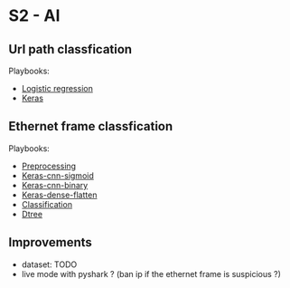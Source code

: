 # S2 - AI

## Url path classfication
Playbooks:
- [Logistic regression](./url_path_classification/logistic_regression.ipynb)
- [Keras](./url_path_classification/keras.ipynb)

## Ethernet frame classfication
Playbooks:
- [Preprocessing](./ethernet_frame_classification/ethernet_frame_preprocessing.ipynb)
- [Keras-cnn-sigmoid](./ethernet_frame_classification/Keras-cnn-sigmoid.ipynb)
- [Keras-cnn-binary](./ethernet_frame_classification/Keras-cnn-binary.ipynb)
- [Keras-dense-flatten](./ethernet_frame_classification/Keras-dense-flatten.ipynb)
- [Classification](./ethernet_frame_classification/Classification.ipynb)
- [Dtree](./ethernet_frame_classification/dtree.ipynb)


## Improvements

- dataset: TODO
- live mode with pyshark ? (ban ip if the ethernet frame is suspicious ?)
